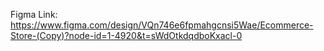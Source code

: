 Figma Link: https://www.figma.com/design/VQn746e6fpmahgcnsi5Wae/Ecommerce-Store-(Copy)?node-id=1-4920&t=sWdOtkdqdboKxacl-0